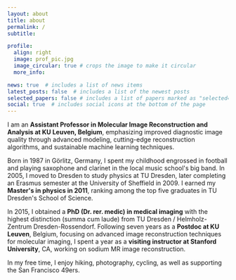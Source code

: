 ```yaml
---
layout: about
title: about
permalink: /
subtitle:

profile:
  align: right
  image: prof_pic.jpg
  image_circular: true # crops the image to make it circular
  more_info: 

news: true  # includes a list of news items
latest_posts: false  # includes a list of the newest posts
selected_papers: false # includes a list of papers marked as "selected={true}"
social: true  # includes social icons at the bottom of the page
---
```


I am an **Assistant Professor in Molecular Image Reconstruction and Analysis at KU Leuven, Belgium**, emphasizing improved diagnostic image quality through advanced modeling, cutting-edge reconstruction algorithms, and sustainable machine learning techniques. 

Born in 1987 in Görlitz, Germany, I spent my childhood engrossed in football and playing saxophone and clarinet in the local music school's big band. In 2005, I moved to Dresden to study physics at TU Dresden, later completing an Erasmus semester at the University of Sheffield in 2009. I earned my **Master's in physics in 2011**, ranking among the top five graduates in TU Dresden's School of Science.

In 2015, I obtained a **PhD (Dr. rer. medic) in medical imaging** with the highest distinction (summa cum laude) from TU Dresden / Helmholz-Zentrum Dresden-Rossendorf.
Following seven years as a **Postdoc at KU Leuven**, Belgium, focusing on advanced image reconstruction techniques for molecular imaging, I spent a year as a **visiting instructor at Stanford University**, CA, working on sodium MR image reconstruction.

In my free time, I enjoy hiking, photography, cycling, as well as supporting the San Francisco 49ers.
